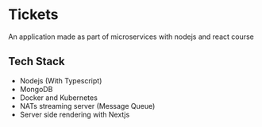# Tickets
An application made as part of microservices with nodejs and react course

## Tech Stack
- Nodejs (With Typescript)
- MongoDB
- Docker and Kubernetes
- NATs streaming server (Message Queue)
- Server side rendering with Nextjs
